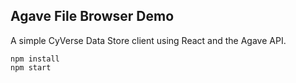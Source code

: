 Agave File Browser Demo
-----------------------

A simple CyVerse Data Store client using React and the Agave API.

```
npm install
npm start
```
